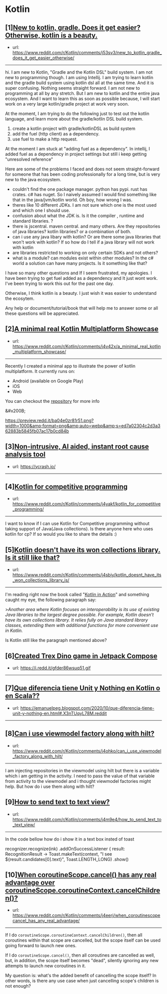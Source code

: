 # Kotlin
## [1][New to kotlin, gradle. Does it get easier? Otherwise, kotlin is a beauty.](https://www.reddit.com/r/Kotlin/comments/j53sv3/new_to_kotlin_gradle_does_it_get_easier_otherwise/)
- url: https://www.reddit.com/r/Kotlin/comments/j53sv3/new_to_kotlin_gradle_does_it_get_easier_otherwise/
---
hi. I am new to Kotlin, "Gradle and the Kotlin DSL" build system. I am not new to programming though. I am using Intellij. I am trying to learn kotlin and the gradle build system using kotlin dsl all at the same time. And it is super confusing. Nothing seems straight forward. I am not new to programming at all by any stretch. But I am new to kotlin and the entire java ecosystem. And I want to learn this as soon as possible because, I will start work on a very large kotlin/gradle project at work very soon.

At the moment, I am trying to do the following just to test out the kotlin language, and learn more about the gradle/kotlin DSL build system.

1. create a kotlin project with gradle/kotlinDSL as build system
2. add the fuel (http client) as a dependency.
3. use fuel to make a http request.

At the moment I am stuck at "adding fuel as a dependency". In intellij, I added fuel as a dependency in project settings but still i keep getting "unresolved reference"


Here are some of the problems I faced and does not seem straight-forward for someone that has been coding professionally for a long time, but is very new to the java ecosystem.

* couldn't find the one package manager. python has pypi. rust has crates. c# has nuget. So I naively assumed I would find something like that in the java/jvm/kotlin world. Oh boy, how wrong I was.
* theres like 10 different JDKs. I am not sure which one is the most used and which one I should use.
* confusion about what the JDK is. Is it the compiler , runtime and standard libraries. ?
* there is jscentral. maven central. and many others. Are they repositories of java libraries? kotlin libraries? or a combination of both.
* can i use any java libary with kotlin? Or are there some java libraries that won't work with kotlin? If so how do I tell if a java library will not work with kotlin
* are libraries restricted to working on only certain SDKs and not others?
* what is a module? can modules exist within other modules? In the c# world a solution can have many projects. Is it something like that?

I have so many other questions and If I seem frustrated, my apologies. I have been trying to get fuel added as a dependency and It just wont work. I've been trying to work this out for the past one day.

Otherwise, I think kotlin is a beauty. I just wish it was easier to understand the ecosytem.

Any help or document/tutorial/book that will help me to answer some or all these questions will be appreciated.
## [2][A minimal real Kotlin Multiplatform Showcase](https://www.reddit.com/r/Kotlin/comments/j4v42x/a_minimal_real_kotlin_multiplatform_showcase/)
- url: https://www.reddit.com/r/Kotlin/comments/j4v42x/a_minimal_real_kotlin_multiplatform_showcase/
---
Recently I created a minimal app to illustrate the power of kotlin multiplatform. It currently runs on:

* Android (available on Google Play)
* iOS
* Web

You can checkout the [repository](https://github.com/moallemi/kotlin-multiplatform-showcase) for more info

&amp;#x200B;

https://preview.redd.it/ba04e0zr81r51.png?width=1000&amp;format=png&amp;auto=webp&amp;s=ed7a02304c2d3a362883b5845fb07ac17b0cd84b
## [3][Non-intrusive, AI aided, instant root cause analysis tool](https://www.reddit.com/r/Kotlin/comments/j5dr6x/nonintrusive_ai_aided_instant_root_cause_analysis/)
- url: https://ycrash.io/
---

## [4][Kotlin for competitive programming](https://www.reddit.com/r/Kotlin/comments/j4yakf/kotlin_for_competitive_programming/)
- url: https://www.reddit.com/r/Kotlin/comments/j4yakf/kotlin_for_competitive_programming/
---
I want to know if I can use Kotlin for Competitive programming without taking support of Java(Java collections).
Is there anyone here who uses kotlin for cp? 
If so would you like to share the details :)
## [5][Kotlin doesn't have its won collections library. Is it still like that?](https://www.reddit.com/r/Kotlin/comments/j4sbjy/kotlin_doesnt_have_its_won_collections_library_is/)
- url: https://www.reddit.com/r/Kotlin/comments/j4sbjy/kotlin_doesnt_have_its_won_collections_library_is/
---
I'm reading right now the book called "[Kotlin in Action](https://www.manning.com/books/kotlin-in-action)" and something caught my eye, the following paragraph say:

&gt;*Another area where Kotlin focuses on interoperability is its use of existing Java libraries to the largest degree possible. For example, Kotlin doesn’t have its own collections library. It relies fully on Java standard library classes, extending them with additional functions for more convenient use in Kotlin.* 

Is Kotlin still like the paragraph mentioned above?
## [6][Created Trex Dino game in Jetpack Compose](https://www.reddit.com/r/Kotlin/comments/j4daz1/created_trex_dino_game_in_jetpack_compose/)
- url: https://i.redd.it/gfder86wsuq51.gif
---

## [7][Que diferencia tiene Unit y Nothing en Kotlin o en Scala??](https://www.reddit.com/r/Kotlin/comments/j4z8a7/que_diferencia_tiene_unit_y_nothing_en_kotlin_o/)
- url: https://emanuelpeg.blogspot.com/2020/10/que-diferencia-tiene-unit-y-nothing-en.html#.X3nTUqyL78M.reddit
---

## [8][Can i use viewmodel factory along with hilt?](https://www.reddit.com/r/Kotlin/comments/j4ohko/can_i_use_viewmodel_factory_along_with_hilt/)
- url: https://www.reddit.com/r/Kotlin/comments/j4ohko/can_i_use_viewmodel_factory_along_with_hilt/
---
I am injecting repositories in the viewmodel using hilt but there is a variable which i am getting in the activity. I need to pass the value of that variable from activity to the viewmodel and i thought viewmodel factories might help. But how do i use them along with hilt?
## [9][How to send text to text view?](https://www.reddit.com/r/Kotlin/comments/j4m9e4/how_to_send_text_to_text_view/)
- url: https://www.reddit.com/r/Kotlin/comments/j4m9e4/how_to_send_text_to_text_view/
---
In the code bellow how do i show it in a text box insted of toast

recognizer.recognize(ink)
            .addOnSuccessListener { result: RecognitionResult -&gt;
                Toast.makeText(context, "I see ${result.candidates[0].text}", Toast.LENGTH_LONG)
                    .show()
## [10][When coroutineScope.cancel() has any real advantage over coroutineScope.coroutineContext.cancelChildren()?](https://www.reddit.com/r/Kotlin/comments/j4eerj/when_coroutinescopecancel_has_any_real_advantage/)
- url: https://www.reddit.com/r/Kotlin/comments/j4eerj/when_coroutinescopecancel_has_any_real_advantage/
---
If I do `coroutineScope.coroutineContext.cancelChildren()`, then all coroutines within that scope are cancelled, but the scope itself can be used going forward to launch new ones.

If I do `coroutineScope.cancel()`, then all coroutines are cancelled as well, but, in addition, the scope itself becomes "dead", silently ignoring any new attempts to launch new coroutines in it.

My question is: what's the added benefit of cancelling the scope itself? In other words, is there any use case when just cancelling scope's children is not enough?
